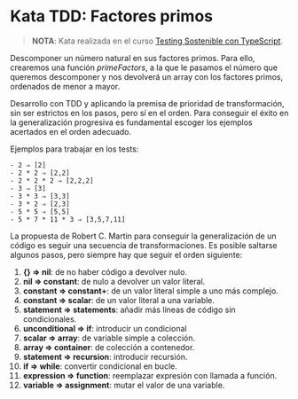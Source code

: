 # Kata TDD:  Factores primos

>**NOTA**: Kata realizada en el curso [Testing Sostenible con TypeScript](https://curso.testingsostenible.com/).

Descomponer un número natural en sus factores primos. 
Para ello, crearemos una función _primeFactors_, a la que le pasamos el número que queremos descomponer y nos devolverá un array con los factores primos, ordenados de menor a mayor.

Desarrollo con TDD y aplicando la premisa de prioridad de transformación, sin ser estrictos en los pasos, pero sí en el orden. 
Para conseguir el éxito en la generalización progresiva es fundamental escoger los ejemplos acertados en el orden adecuado. 

Ejemplos para trabajar en los tests: 

```
- 2 ⇒ [2]
- 2 * 2 ⇒ [2,2]
- 2 * 2 * 2 ⇒ [2,2,2]
- 3 ⇒ [3]
- 3 * 3 ⇒ [3,3]
- 3 * 2 ⇒ [2,3]
- 5 * 5 ⇒ [5,5]
- 5 * 7 * 11 * 3 ⇒ [3,5,7,11]
```

La propuesta de Robert C. Martin para conseguir la generalización de un código es seguir una secuencia de transformaciones. Es posible saltarse algunos pasos, pero siempre hay que seguir el orden siguiente:

1.  **{} ⇒ nil**: de no haber código a devolver nulo.
2.  **nil ⇒ constant**: de nulo a devolver un valor literal.
3.  **constant ⇒ constant+**: de un valor literal simple a uno más complejo.
4.  **constant ⇒ scalar**: de un valor literal a una variable.
5.  **statement ⇒ statements**: añadir más líneas de código sin condicionales.
6.  **unconditional ⇒ if**: introducir un condicional
7.  **scalar ⇒ array**: de variable simple a colección.
8.  **array ⇒ container**: de colección a contenedor.
9.  **statement ⇒ recursion**: introducir recursión.
10. **if ⇒ while**: convertir condicional en bucle.
11. **expression ⇒ function**: reemplazar expresión con llamada a función.
12. **variable ⇒ assignment**: mutar el valor de una variable.